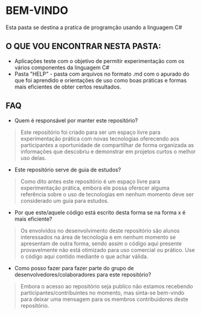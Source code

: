 # BEM-VINDO

Esta pasta se destina a pratica de programção usando a linguagem C#

## O QUE VOU ENCONTRAR NESTA PASTA:

- Aplicações teste com o objetivo de permitir experimentação com os vários componentes da linguagem C#
- Pasta "HELP" - pasta com arquivos no formato .md com o apurado do que foi aprendido e orientações de uso como boas práticas e formas mais eficientes de obter certos resultados.

## FAQ

- Quem é responsável por manter este repositório?

> Este repositório foi criado para ser um espaço livre para experimentação prática com novas tecnologias oferecendo aos participantes a oportunidade de compartilhar de forma organizada as informações que descobriu e demonstrar em projetos curtos o melhor uso delas.

- Este repositório serve de guia de estudos?

> Como dito antes este repositório é um espaço livre para experimentação prática, embora ele possa oferecer alguma referência sobre o uso de tecnologias em nenhum momento deve ser considerado um guia para estudos.

- Por que este/aquele código está escrito desta forma se na forma x é mais eficiente?

> Os envolvidos no desenvolvimento deste repositório são alunos interessados na área de tecnologia e em nenhum momento se apresentam de outra forma, sendo assim o código aqui presente provavelmente não está otimizado para uso comercial ou prático. Use o código aqui contido mediante o que achar válida.

- Como posso fazer para fazer parte do grupo de desenvolvedores/colaboradores para este repositório?

> Embora o acesso ao repositório seja publico não estamos recebendo participantes/contribuintes no momento, mas sinta-se bem-vindo para deixar uma mensagem para os membros contribuidores deste repositório.
